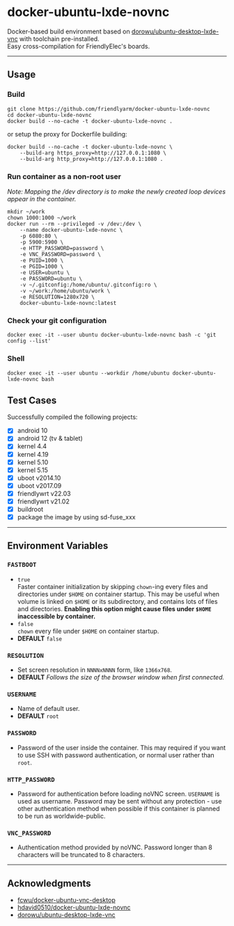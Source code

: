 # docker-ubuntu-lxde-novnc

Docker-based build environment based on [dorowu/ubuntu-desktop-lxde-vnc](https://hub.docker.com/r/dorowu/ubuntu-desktop-lxde-vnc) with toolchain pre-installed.  
Easy cross-compilation for FriendlyElec's boards.  

---
## Usage
### Build
```
git clone https://github.com/friendlyarm/docker-ubuntu-lxde-novnc
cd docker-ubuntu-lxde-novnc
docker build --no-cache -t docker-ubuntu-lxde-novnc .
```
or setup the proxy for Dockerfile building:
```
docker build --no-cache -t docker-ubuntu-lxde-novnc \
    --build-arg https_proxy=http://127.0.0.1:1080 \
    --build-arg http_proxy=http://127.0.0.1:1080 .
```
### Run container as a non-root user
*Note: Mapping the /dev directory is to make the newly created loop devices appear in the container.*
```
mkdir ~/work
chown 1000:1000 ~/work
docker run --rm --privileged -v /dev:/dev \
    --name docker-ubuntu-lxde-novnc \
    -p 6080:80 \
    -p 5900:5900 \
    -e HTTP_PASSWORD=password \
    -e VNC_PASSWORD=password \
    -e PUID=1000 \
    -e PGID=1000 \
    -e USER=ubuntu \
    -e PASSWORD=ubuntu \
    -v ~/.gitconfig:/home/ubuntu/.gitconfig:ro \
    -v ~/work:/home/ubuntu/work \
    -e RESOLUTION=1280x720 \
    docker-ubuntu-lxde-novnc:latest
```
### Check your git configuration
```
docker exec -it --user ubuntu docker-ubuntu-lxde-novnc bash -c 'git config --list'
```
### Shell
```
docker exec -it --user ubuntu --workdir /home/ubuntu docker-ubuntu-lxde-novnc bash
```
## Test Cases
Successfully compiled the following projects:
- [x] android 10
- [x] android 12 (tv & tablet)
- [x] kernel 4.4
- [x] kernel 4.19
- [x] kernel 5.10
- [x] kernel 5.15
- [x] uboot v2014.10
- [x] uboot v2017.09
- [x] friendlywrt v22.03
- [x] friendlywrt v21.02
- [x] buildroot
- [x] package the image by using sd-fuse_xxx
---
## Environment Variables

### `FASTBOOT`
* `true`  
Faster container initialization by skipping `chown`-ing every files and directories under `$HOME` on container startup. This may be useful when volume is linked on `$HOME` or its subdirectory, and contains lots of files and directories. __Enabling this option might cause files under `$HOME` inaccessible by container.__
* `false`  
`chown` every file under `$HOME` on container startup.
* **DEFAULT** `false`

### `RESOLUTION`
* Set screen resolution in `NNNNxNNNN` form, like `1366x768`.  
* **DEFAULT** _Follows the size of the browser window when first connected._  

### `USERNAME`
* Name of default user.  
* **DEFAULT** `root`

### `PASSWORD`
* Password of the user inside the container. This may required if you want to use SSH with password authentication, or normal user rather than `root`.

### `HTTP_PASSWORD`
* Password for authentication before loading noVNC screen. `USERNAME` is used as username. Password may be sent without any protection - use other authentication method when possible if this container is planned to be run as worldwide-public.

### `VNC_PASSWORD`
* Authentication method provided by noVNC. Password longer than 8 characters will be truncated to 8 characters.

---
## Acknowledgments
- [fcwu/docker-ubuntu-vnc-desktop](https://github.com/fcwu/docker-ubuntu-vnc-desktop)
- [hdavid0510/docker-ubuntu-lxde-novnc](https://github.com/hdavid0510/docker-ubuntu-lxde-novnc)
- [dorowu/ubuntu-desktop-lxde-vnc](https://hub.docker.com/r/dorowu/ubuntu-desktop-lxde-vnc)

